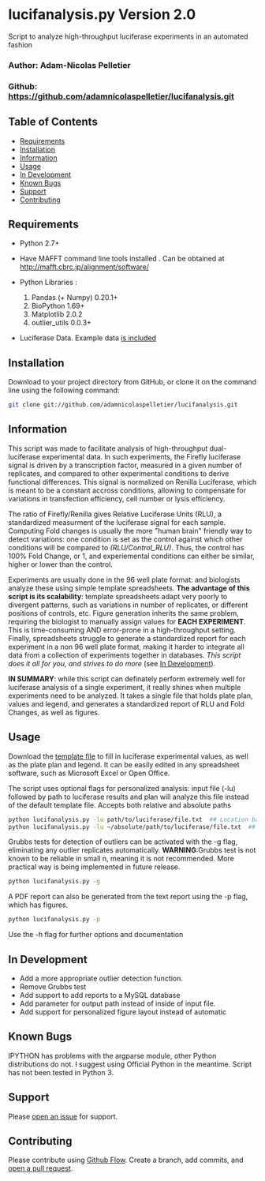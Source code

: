 # lucifanalysis.py Version 2.0
Script to analyze high-throughput luciferase experiments in an automated fashion

### Author: Adam-Nicolas Pelletier
### Github: https://github.com/adamnicolaspelletier/lucifanalysis.git

## Table of Contents

- [Requirements](#requirements)
- [Installation](#installation)
- [Information](#information)
- [Usage](#usage)
- [In Development](#in-development)
- [Known Bugs](#known-bugs)
- [Support](#support)
- [Contributing](#contributing)



## Requirements

* Python 2.7+
* Have MAFFT command line tools installed . Can be obtained at http://mafft.cbrc.jp/alignment/software/

* Python Libraries :

  1. Pandas (+ Numpy) 0.20.1+
  2. BioPython 1.69+
  3. Matplotlib 2.0.2
  4. outlier_utils 0.0.3+
	
* Luciferase Data. Example data [is included](docs/Input/template_AP170428.txt)


## Installation

Download to your project directory from GitHub, or clone it on the command line using the following command:

```sh
git clone git://github.com/adamnicolaspelletier/lucifanalysis.git

```

## Information

This script was made to facilitate analysis of high-throughput dual-luciferase experimental data. In such experiments, the Firefly luciferase signal is driven by a transcription factor, measured in a given number of replicates, and compared to other experimental conditions to derive functional differences. This signal is normalized on Renilla Luciferase, which is meant to be a constant accross conditions, allowing to compensate for variations in transfection efficiency, cell number or lysis efficiency. 

The ratio of Firefly/Renilla gives Relative Luciferase Units (RLU), a standardized measurment of the luciferase signal for each sample. Computing Fold changes is usually the more "human brain" friendly way to detect variations: one condition is set as the control against which other conditions will be compared to *(RLU/Control_RLU)*. Thus, the control has 100% Fold Change, or 1, and experiemental conditions can either be similar, higher or lower than the control. 

Experiments are usually done in the 96 well plate format: and biologists analyze these using simple template spreadsheets. 
**The advantage of this script is its scalability**: template spreadsheets adapt very poorly to divergent patterns, such as variations in number of replicates, or different positions of controls, etc. Figure generation inherits the same problem, requiring the biologist to manually assign values for **__EACH EXPERIMENT__**. This is time-consuming AND error-prone in a high-throughput setting. Finally, spreadsheets struggle to generate a standardized report for each experiment in a non 96 well plate format, making it harder to integrate all data from a collection of experiments together in databases. *This script does it all for you, and strives to do more* (see [In Development](#in-development)). 

**IN SUMMARY**: while this script can definately perform extremely well for luciferase analysis of a single experiment, it really shines when multiple experiments need to be analyzed. It takes a single file that holds plate plan, values and legend, and generates a standardized report of RLU and Fold Changes, as well as figures. 


## Usage

Download the [template file](docs/Input/template_AP170428.txt) to fill in luciferase experimental values, as well as the plate plan and legend. It can be easily edited in any spreadsheet software, such as Microsoft Excel or Open Office. 

The script uses optional flags for personalized analysis: input file (-lu) followed by path to luciferase results and plan will analyze this file instead of the default template file. Accepts both relative and absolute paths

```sh
python lucifanalysis.py -lu path/to/luciferase/file.txt  ## Location based on current working directory
python lucifanalysis.py -lu ~/absolute/path/to/luciferase/file.txt  ## Absolute path, current working directory is irrelevant 

```

Grubbs tests for detection of outliers can be activated with the -g flag, eliminating any outlier replicates automatically.
**WARNING**:Grubbs test is not known to be reliable in small n, meaning it is not recommended. More practical way is being implemented in future release. 

```sh
python lucifanalysis.py -g

```

A PDF report can also be generated from the text report using the -p flag, which has figures. 

```sh
python lucifanalysis.py -p

```

Use the -h flag for further options and documentation



## In Development

- Add a more appropriate outlier detection function. 
- Remove Grubbs test
- Add support to add reports to a MySQL database
- Add parameter for output path instead of inside of input file. 
- Add support for personalized figure layout instead of automatic


## Known Bugs

IPYTHON has problems with the argparse module, other Python distributions do not. I suggest using Official Python in the meantime. 
Script has not been tested in Python 3.


## Support

Please [open an issue](https://github.com/adamnicolaspelletier/lucifanalysis.git/issues/new) for support.


## Contributing

Please contribute using [Github Flow](https://guides.github.com/introduction/flow/). Create a branch, add commits, and [open a pull request](https://github.com/adamnicolaspelletier/lucifanalysis/compare/).
